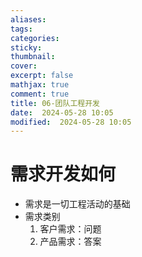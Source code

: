 ```yaml
---
aliases: 
tags: 
categories:
sticky:
thumbnail:
cover: 
excerpt: false
mathjax: true
comment: true
title: 06-团队工程开发
date:  2024-05-28 10:05
modified:  2024-05-28 10:05
---
```

# 需求开发如何

- 需求是一切工程活动的基础
- 需求类别
	1. 客户需求：问题
	2. 产品需求：答案

